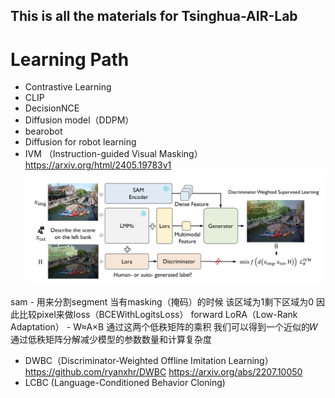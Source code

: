 ## This is all the materials for Tsinghua-AIR-Lab

# Learning Path
- Contrastive Learning 
- CLIP
- DecisionNCE
- Diffusion model（DDPM）
- bearobot
- Diffusion for robot learning
- IVM （Instruction-guided Visual Masking） https://arxiv.org/html/2405.19783v1
  ![image](utils/IVM.png)

sam - 用来分割segment 当有masking（掩码）的时候 该区域为1剩下区域为0 因此比较pixel来做loss（BCEWithLogitsLoss） forward
LoRA（Low-Rank Adaptation） - W≈A×B 通过这两个低秩矩阵的乘积 我们可以得到一个近似的𝑊 通过低秩矩阵分解减少模型的参数数量和计算复杂度

- DWBC（Discriminator-Weighted Offline Imitation Learning） https://github.com/ryanxhr/DWBC https://arxiv.org/abs/2207.10050
- LCBC (Language-Conditioned Behavior Cloning)
